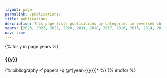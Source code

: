 ```yaml
---
layout: page
permalink: /publications/
title: publications
description: This page lists publications by categories in reversed chronological order. Asterisk symbols (*) indicate authors who contributed equally to an article. An up-to-date list is available on <a href="https://scholar.google.com/citations?user=j40T6joAAAAJ&hl=en">Google Scholar</a>. 
years: [2023, 2022, 2021, 2020, 2019, 2018, 2017, 2016, 2015, 2014, 2013, 2012, 2011, 2010]
nav: true
---
```


<div class="publications">

{% for y in page.years %}
  <h3 class="year">{{y}}</h3>
  {% bibliography -f papers -q @*[year={{y}}]* %}
{% endfor %}

</div>

